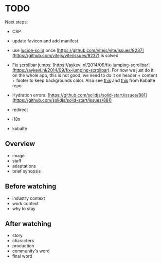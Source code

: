 # TODO

Next steps:

- CSP
- update favicon and add manifest
- use [lucide-solid](https://github.com/lucide-icons/lucide/tree/main/packages/lucide-solid) once [https://github.com/vitejs/vite/issues/8237](https://github.com/vitejs/vite/issues/8237) is solved
- Fix scrollbar jumps: [https://aykevl.nl/2014/09/fix-jumping-scrollbar](https://aykevl.nl/2014/09/fix-jumping-scrollbar). For now we just do it on the whole app, this is not good, we need to do it on header + content + footer to keep backgrounds color. Also see [this](https://github.com/kobaltedev/kobalte/issues/107) and [this](https://github.com/kobaltedev/kobalte/issues/243) from Kobalte repo.

- Hydration errors: [https://github.com/solidjs/solid-start/issues/881](https://github.com/solidjs/solid-start/issues/881)

- redirect
- i18n
- kobalte

## Overview

- image
- staff
- adaptations
- brief synopsis

## Before watching

- industry context
- work context
- why to stay

## After watching

- story
- characters
- production
- community's word
- final word
